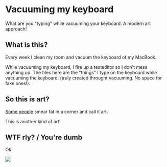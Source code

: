# Vacuuming my keyboard
What are you "typing" while vacuuming your keyboard. A modern art approach!

## What is this?
Every week I clean my room and vacuum the keyboard of my MacBook.

While vacuuming my keyboard, I fire up a texteditor so I don't mess anything up.
The files here are the "things" I type on the keyboard while vacuuming the keyboard.
(truly created throught vacuuming. No space for fake ones!).

## So this is art?
[Some people](http://en.wikipedia.org/wiki/Joseph_Beuys) smear fat in a corner and call it art.

This is another kind of art!

## WTF rly? / You're dumb
Ok.

![](https://f.cloud.github.com/assets/1606004/1673356/5b9cd17c-5ce6-11e3-9b39-5bdbefeb68a8.jpg)
